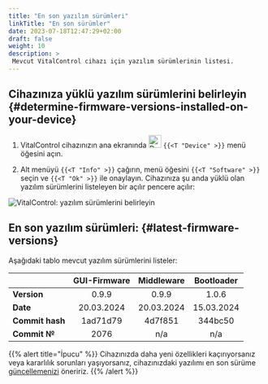 ```yaml
---
title: "En son yazılım sürümleri"
linkTitle: "En son sürümler"
date: 2023-07-18T12:47:29+02:00
draft: false
weight: 10
description: >
 Mevcut VitalControl cihazı için yazılım sürümlerinin listesi.
---
```


## Cihazınıza yüklü yazılım sürümlerini belirleyin {#determine-firmware-versions-installed-on-your-device}

1. VitalControl cihazınızın ana ekranında <img src="/icons/device.svg" width="25" align="bottom" alt="Device" /> `{{<T "Device" >}}` menü öğesini açın.

2. Alt menüyü `{{<T "Info" >}}` çağırın, menü öğesini `{{<T "Software" >}}` seçin ve `{{<T "Ok" >}}` ile onaylayın. Cihazınıza şu anda yüklü olan yazılım sürümlerini listeleyen bir açılır pencere açılır:

![VitalControl: yazılım sürümlerini belirleyin](../images/firmware-versions.png "Yazılım sürümlerini görüntüle")

## En son yazılım sürümleri: {#latest-firmware-versions}

Aşağıdaki tablo mevcut yazılım sürümlerini listeler:

|                 | GUI-Firmware | Middleware  | Bootloader |
|-----------------|:------------:|:-----------:|:----------:|
| **Version**     | 0.9.9        | 0.9.9       | 1.0.6      |
| **Date**        | 20.03.2024   | 20.03.2024  | 15.03.2024 |
| **Commit hash** | 1ad71d79     | 4d7f851     | 344bc50    |
| **Commit №**    | 2076         | n/a         | n/a        |

{{% alert title="İpucu" %}}
Cihazınızda daha yeni özellikleri kaçırıyorsanız veya kararlılık sorunları yaşıyorsanız, cihazınızdaki yazılımı en son sürüme [güncellemenizi](../update/) öneririz.
{{% /alert %}}
